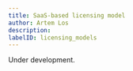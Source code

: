 ```yaml
---
title: SaaS-based licensing model
author: Artem Los
description: 
labelID: licensing_models
---
```

Under development.